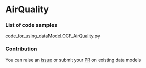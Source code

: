 # AirQuality

### List of code samples 

<!-- 50-List of code -->

<!-- [code entry](link) -->
[code_for_using_dataModel.OCF_AirQuality.py](https://github.com/smart-data-models/dataModel.OCF/blob/master/AirQuality/code/code_for_using_dataModel.OCF_AirQuality.py)


<!-- /50-List of code -->

### Contribution
You can raise an [issue](https://github.com/smart-data-models/dataModel.OCF/issues) or submit your [PR](https://github.com/smart-data-models/dataModel.OCF/pulls) on existing data models
